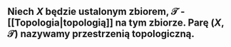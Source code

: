 ## Niech $X$ będzie ustalonym zbiorem, $\mathcal{T}$ - [[Topologia|topologią]] na tym zbiorze. Parę $(X,\mathcal{T})$ nazywamy **przestrzenią topologiczną**.
